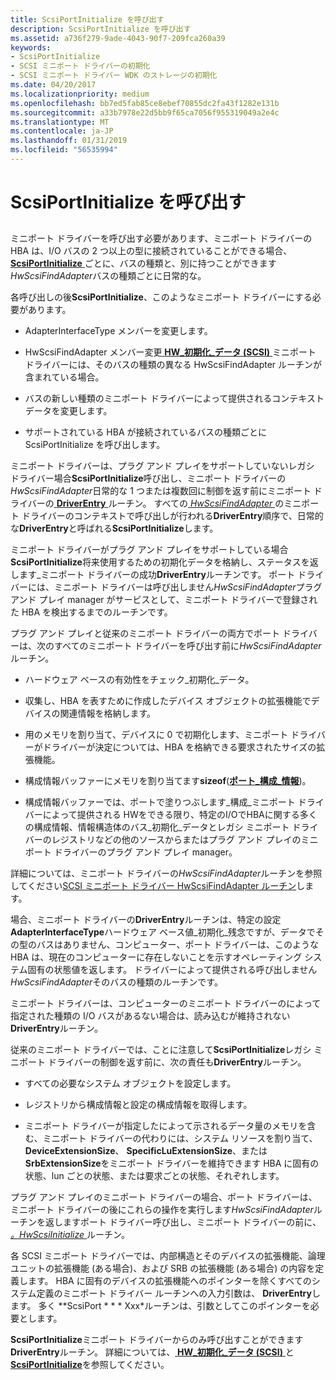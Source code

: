 ```yaml
---
title: ScsiPortInitialize を呼び出す
description: ScsiPortInitialize を呼び出す
ms.assetid: a736f279-9ade-4043-90f7-209fca260a39
keywords:
- ScsiPortInitialize
- SCSI ミニポート ドライバーの初期化
- SCSI ミニポート ドライバー WDK のストレージの初期化
ms.date: 04/20/2017
ms.localizationpriority: medium
ms.openlocfilehash: bb7ed5fab85ce8ebef70855dc2fa43f1282e131b
ms.sourcegitcommit: a33b7978e22d5bb9f65ca7056f955319049a2e4c
ms.translationtype: MT
ms.contentlocale: ja-JP
ms.lasthandoff: 01/31/2019
ms.locfileid: "56535994"
---
```

# <a name="calling-scsiportinitialize"></a>ScsiPortInitialize を呼び出す


## <span id="ddk_calling_scsiportinitialize_kg"></span><span id="DDK_CALLING_SCSIPORTINITIALIZE_KG"></span>


ミニポート ドライバーを呼び出す必要があります、ミニポート ドライバーの HBA は、I/O バスの 2 つ以上の型に接続されていることができる場合、 [ **ScsiPortInitialize** ](https://msdn.microsoft.com/library/windows/hardware/ff564645)ごとに、バスの種類と、別に持つことができます*HwScsiFindAdapter*バスの種類ごとに日常的な。

各呼び出しの後**ScsiPortInitialize**、このようなミニポート ドライバーにする必要があります。

-   AdapterInterfaceType メンバーを変更します。

-   HwScsiFindAdapter メンバー変更[ **HW\_初期化\_データ (SCSI)** ](https://msdn.microsoft.com/library/windows/hardware/ff557456)ミニポート ドライバーには、そのバスの種類の異なる HwScsiFindAdapter ルーチンが含まれている場合。

-   バスの新しい種類のミニポート ドライバーによって提供されるコンテキスト データを変更します。

-   サポートされている HBA が接続されているバスの種類ごとに ScsiPortInitialize を呼び出します。

ミニポート ドライバーは、プラグ アンド プレイをサポートしていないレガシ ドライバー場合**ScsiPortInitialize**呼び出し、ミニポート ドライバーの*HwScsiFindAdapter*日常的な 1 つまたは複数回に制御を返す前にミニポート ドライバーの[ **DriverEntry** ](https://msdn.microsoft.com/library/windows/hardware/ff552654)ルーチン。 すべての[ *HwScsiFindAdapter* ](https://msdn.microsoft.com/library/windows/hardware/ff557300)のミニポート ドライバーのコンテキストで呼び出しが行われる**DriverEntry**順序で、日常的な**DriverEntry**と呼ばれる**ScsiPortInitialize**します。

ミニポート ドライバーがプラグ アンド プレイをサポートしている場合**ScsiPortInitialize**将来使用するための初期化データを格納し、ステータスを返します\_ミニポート ドライバーの成功**DriverEntry**ルーチンです。 ポート ドライバーには、ミニポート ドライバーは呼び出しません*HwScsiFindAdapter*プラグ アンド プレイ manager がサービスとして、ミニポート ドライバーで登録された HBA を検出するまでのルーチンです。

プラグ アンド プレイと従来のミニポート ドライバーの両方でポート ドライバーは、次のすべてのミニポート ドライバーを呼び出す前に*HwScsiFindAdapter*ルーチン。

-   ハードウェア ベースの有効性をチェック\_初期化\_データ。

-   収集し、HBA を表すために作成したデバイス オブジェクトの拡張機能でデバイスの関連情報を格納します。

-   用のメモリを割り当て、デバイスに 0 で初期化します、ミニポート ドライバーがドライバーが決定については、HBA を格納できる要求されたサイズの拡張機能。

-   構成情報バッファーにメモリを割り当てます**sizeof**([**ポート\_構成\_情報**](https://msdn.microsoft.com/library/windows/hardware/ff563900))。

-   構成情報バッファーでは、ポートで塗りつぶします\_構成\_ミニポート ドライバーによって提供される HWをできる限り、特定のI/OでHBAに関する多くの構成情報、情報構造体のバス\_初期化\_データとレガシ ミニポート ドライバーのレジストリなどの他のソースからまたはプラグ アンド プレイのミニポート ドライバーのプラグ アンド プレイ manager。

詳細については、ミニポート ドライバーの*HwScsiFindAdapter*ルーチンを参照してください[SCSI ミニポート ドライバー HwScsiFindAdapter ルーチン](scsi-miniport-driver-s-hwscsifindadapter-routine.md)します。

場合、ミニポート ドライバーの**DriverEntry**ルーチンは、特定の設定**AdapterInterfaceType**ハードウェア ベース値\_初期化\_残念ですが、データでその型のバスはありません、コンピューター、ポート ドライバーは、このような HBA は、現在のコンピューターに存在しないことを示すオペレーティング システム固有の状態値を返します。 ドライバーによって提供される呼び出しません*HwScsiFindAdapter*そのバスの種類のルーチンです。

ミニポート ドライバーは、コンピューターのミニポート ドライバーのによって指定された種類の I/O バスがあるない場合は、読み込むが維持されない**DriverEntry**ルーチン。

従来のミニポート ドライバーでは、ことに注意して**ScsiPortInitialize**レガシ ミニポート ドライバーの制御を返す前に、次の責任も**DriverEntry**ルーチン。

-   すべての必要なシステム オブジェクトを設定します。

-   レジストリから構成情報と設定の構成情報を取得します。

-   ミニポート ドライバーが指定したによって示されるデータ量のメモリを含む、ミニポート ドライバーの代わりには、システム リソースを割り当て、 **DeviceExtensionSize**、 **SpecificLuExtensionSize**、または**SrbExtensionSize**をミニポート ドライバーを維持できます HBA に固有の状態、lun ごとの状態、または要求ごとの状態、それぞれします。

プラグ アンド プレイのミニポート ドライバーの場合、ポート ドライバーは、ミニポート ドライバーの後にこれらの操作を実行します*HwScsiFindAdapter*ルーチンを返しますポート ドライバー呼び出し、ミニポート ドライバーの前に、 [  *。HwScsiInitialize* ](https://msdn.microsoft.com/library/windows/hardware/ff557302)ルーチン。

各 SCSI ミニポート ドライバーでは、内部構造とそのデバイスの拡張機能、論理ユニットの拡張機能 (ある場合)、および SRB の拡張機能 (ある場合) の内容を定義します。 HBA に固有のデバイスの拡張機能へのポインターを除くすべてのシステム定義のミニポート ドライバー ルーチンへの入力引数は、 **DriverEntry**します。 多く **ScsiPort * * * Xxx*ルーチンは、引数としてこのポインターを必要とします。

**ScsiPortInitialize**ミニポート ドライバーからのみ呼び出すことができます**DriverEntry**ルーチン。 詳細については、[ **HW\_初期化\_データ (SCSI)** ](https://msdn.microsoft.com/library/windows/hardware/ff557456)と[ **ScsiPortInitialize**](https://msdn.microsoft.com/library/windows/hardware/ff564645)を参照してください。

 

 





